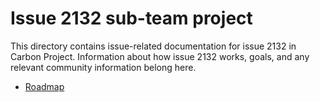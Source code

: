 # Issue 2132 sub-team project

<!--
Part of the Carbon Language project, under the Apache License v2.0 with LLVM
Exceptions. See /LICENSE for license information.
SPDX-License-Identifier: Apache-2.0 WITH LLVM-exception
-->

This directory contains issue-related documentation for issue 2132 in
Carbon Project. Information about how issue 2132 works, goals, and
any relevant community information belong here.

-   [Roadmap](roadmap.md)
